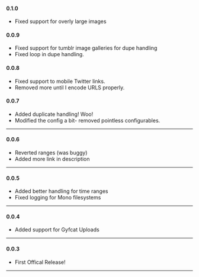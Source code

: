 <h4>0.1.0</h4>
<ul class="log">
<li>Fixed support for overly large images</li>
</ul>
<h4>0.0.9</h4>
<ul class="log">
<li>Fixed support for tumblr image galleries for dupe handling</li>
<li>Fixed loop in dupe handling.</li>
</ul>
<h4>0.0.8</h4>
<ul class="log">
<li>Fixed support to mobile Twitter links.</li>
<li>Removed more until I encode URLS properly.</li>
</ul>
<h4>0.0.7</h4>
<ul class="log">
<li>Added duplicate handling! Woo!</li>
<li>Modified the config a bit- removed pointless configurables.</li>
</ul>
<hr>
<h4>0.0.6</h4>
<ul class="log">
<li>Reverted ranges (was buggy)</li>
<li>Added more link in description</li>
</ul>
<hr>
<h4>0.0.5</h4>
<ul class="log">
<li>Added better handling for time ranges</li>
<li>Fixed logging for Mono filesystems</li>
</ul>
<hr>
<h4>0.0.4</h4>
<ul class="log">
<li>Added support for Gyfcat Uploads</li>
</ul>
<hr>
<h4>0.0.3</h4>
<ul class="log">
<li>First Offical Release!</li>
</ul>
<hr>
